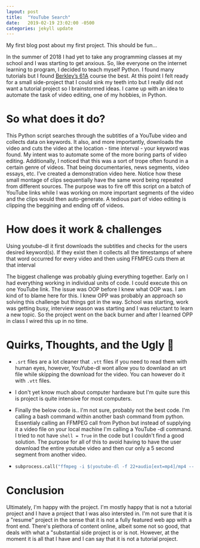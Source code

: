 ```yaml
---
layout: post
title:  "YouTube Search"
date:   2019-02-19 23:02:00 -0500
categories: jekyll update
---
```

My first blog post about my first project. This should be fun…

In the summer of 2018 I had yet to take any programming classes at my school and I was starting to get anxious. So, like everyone on the internet learning to program, I decided to teach myself Python. I found many tutorials but I found [Berkley’s 61A](https://cs61a.org/) course the best. At this point I felt ready for a small side-project that I could sink my teeth into but I really did not want a tutorial project so I brainstormed ideas. I came up with an idea to automate the task of video editing, one of my hobbies, in Python.

# So what does it do?

This Python script searches through the subtitles of a YouTube video and collects data on keywords. It also, and more importantly,  downloads the video and cuts the video at the location - time interval - your keyword was found. My intent was to automate some of the more boring parts of video editing. Additionally, I noticed that this was a sort of trope often found in a certain genre of videos. That being documentaries, news segments, video essays, etc. I’ve created a demonstration video here. Notice how these small montage of clips sequentially have the same word being repeated from different sources. The purpose was to fire off this script on a batch of YouTube links while I was working on more important segments of the video and the clips would then auto-generate. A tedious part of video editing is clipping the beggining and ending off of videos.

# How does it work & challenges

Using youtube-dl it first downloads the subtitles and checks for the users desired keyword(s). If they exist then it collects all the timestamps of where that word occurred for every video and then using FFMPEG cuts them at that interval

The biggest challenge was probably gluing everything together. Early on I had everything working in individual units of code. I could execute this on one YouTube link. The issue was OOP before I knew what OOP was. I am kind of to blame here for this. I knew OPP was probably an approach so solving this challenge but things got in the way. School was starting, work was getting busy, interview season was starting and I was reluctant to learn a new topic. So the project went on the back burner and after I learned OPP in class I wired this up in no time.

# Quirks, Thoughts, and the Ugly 🤢

- <code>.srt</code> files are a lot cleaner that <code>.vtt</code> files if you need to read them with human eyes, however, YouYube-dl wont allow you to downlaod an srt file while skipping the download for the video. You can however do it with <code>.vtt</code> files.

- I don't yet know much about computer hardware but I'm quite sure this is project is quite intensive for most computers. 

- Finally the below code is.. I'm not sure, probably not the best code. I'm calling a bash command within another bash command from python. Essentialy calling an FFMPEG call from Python but instead of supplying it a video file on your local machine I'm calling a YouTube -dl command. I tried to not have <code>shell = True</code> in the code but I couldn't find a good solution. The purpose for all of this to avoid having to have the user download the entire youtube video and then cur only a 5 second segment from another video.

- ```python
  subprocess.call("ffmpeg -i $(youtube-dl -f 22+audio[ext=mp4]/mp4 --get-url " + self.name + ") -ss " + caption.start + " -to " + caption.end + " " + output + str(i) + ".mp4", shell=True)
  ```

# Conclusion

Ultimately, I'm happy with the project. I'm mostly happy that is not a tutorial project and I have a project that I was also intersted in. I'm not sure that it is a "resume" project in the sense that it is not a fully featured web app with a front end. There's plethora of content online, albeit some not so good, that deals with what a "substantial side project is or is not. However, at the moment it is all that I have and I can say that it is not a tutorial project.

